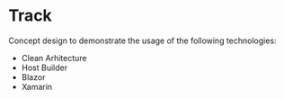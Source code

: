 # Track

Concept design to demonstrate the usage of the following technologies:
- Clean Arhitecture
- Host Builder
- Blazor
- Xamarin

